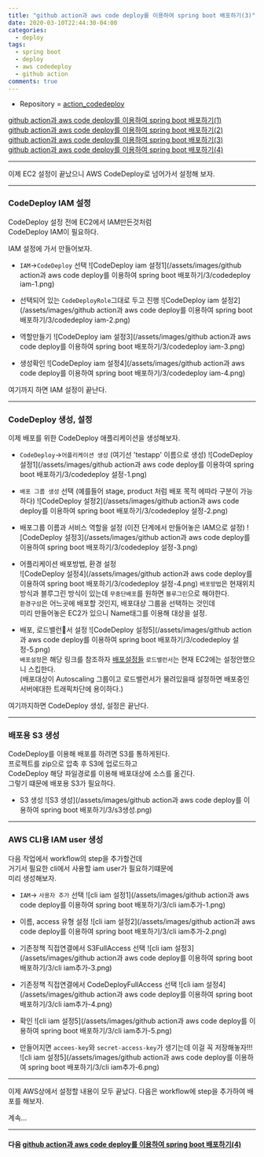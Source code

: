 ```yaml
---
title: "github action과 aws code deploy를 이용하여 spring boot 배포하기(3)"
date: 2020-03-10T22:44:30-04:00
categories:
  - deploy
tags:
  - spring boot
  - deploy
  - aws codedeploy
  - github action
comments: true
---
```


* Repository = [action_codedeploy](https://github.com/isntyet/action_codedeploy)

[github action과 aws code deploy를 이용하여 spring boot 배포하기(1)](/deploy/github-action%EA%B3%BC-aws-code-deploy%EB%A5%BC-%EC%9D%B4%EC%9A%A9%ED%95%98%EC%97%AC-spring-boot-%EB%B0%B0%ED%8F%AC%ED%95%98%EA%B8%B0(1)/)    
[github action과 aws code deploy를 이용하여 spring boot 배포하기(2)](/deploy/github-action%EA%B3%BC-aws-code-deploy%EB%A5%BC-%EC%9D%B4%EC%9A%A9%ED%95%98%EC%97%AC-spring-boot-%EB%B0%B0%ED%8F%AC%ED%95%98%EA%B8%B0(2)/)  
[github action과 aws code deploy를 이용하여 spring boot 배포하기(3)](/deploy/github-action%EA%B3%BC-aws-code-deploy%EB%A5%BC-%EC%9D%B4%EC%9A%A9%ED%95%98%EC%97%AC-spring-boot-%EB%B0%B0%ED%8F%AC%ED%95%98%EA%B8%B0(3)/)  
[github action과 aws code deploy를 이용하여 spring boot 배포하기(4)](/deploy/github-action%EA%B3%BC-aws-code-deploy%EB%A5%BC-%EC%9D%B4%EC%9A%A9%ED%95%98%EC%97%AC-spring-boot-%EB%B0%B0%ED%8F%AC%ED%95%98%EA%B8%B0(4)/)  

-----

이제 EC2 설정이 끝났으니 AWS CodeDeploy로 넘어가서 설정해 보자.

-----

### CodeDeploy IAM 설정  

CodeDeploy 설정 전에 EC2에서 IAM만든것처럼  
CodeDeploy IAM이 필요하다.

IAM 설정에 가서 만들어보자.

  * `IAM`->`CodeDeploy` 선택
   ![CodeDeploy iam 설정1](/assets/images/github action과 aws code deploy를 이용하여 spring boot 배포하기/3/codedeploy iam-1.png)  

  * 선택되어 있는 `CodeDeployRole`그대로 두고 진행
   ![CodeDeploy iam 설정2](/assets/images/github action과 aws code deploy를 이용하여 spring boot 배포하기/3/codedeploy iam-2.png)  

  * 역할만들기
   ![CodeDeploy iam 설정3](/assets/images/github action과 aws code deploy를 이용하여 spring boot 배포하기/3/codedeploy iam-3.png)  

  * 생성확인
   ![CodeDeploy iam 설정4](/assets/images/github action과 aws code deploy를 이용하여 spring boot 배포하기/3/codedeploy iam-4.png)  

여기까지 하면 IAM 설정이 끝난다.

-----

### CodeDeploy 생성, 설정  

이제 배포를 위한 CodeDeploy 애플리케이션을 생성해보자.


* `CodeDeploy`->`어플리케이션 생성` (여기선 'testapp' 이름으로 생성)
 ![CodeDeploy 설정1](/assets/images/github action과 aws code deploy를 이용하여 spring boot 배포하기/3/codedeploy 설정-1.png)  

* `배포 그룹 생성` 선택 (예를들어 stage, product 처럼 배포 목적 에따라 구분이 가능하다)
 ![CodeDeploy 설정2](/assets/images/github action과 aws code deploy를 이용하여 spring boot 배포하기/3/codedeploy 설정-2.png)  

* 배포그룹 이름과 서비스 역할을 설정 (이전 단계에서 만들어놓은 IAM으로 설정)
 ![CodeDeploy 설정3](/assets/images/github action과 aws code deploy를 이용하여 spring boot 배포하기/3/codedeploy 설정-3.png)  

* 어플리케이션 배포방법, 환경 설정  
 ![CodeDeploy 설정4](/assets/images/github action과 aws code deploy를 이용하여 spring boot 배포하기/3/codedeploy 설정-4.png)
`배포방법`은 현재위치방식과 블루그린 방식이 있는데 `무중단배포`를 원하면 `블루그린`으로 해야한다.  
`환경구성`은 어느곳에 배포할 것인지, 배포대상 그룹을 선택하는 것인데  
미리 만들어놓은 EC2가 있으니 Name태그를 이용해 대상을 설정.  

* 배포, 로드밸런서 설정
 ![CodeDeploy 설정5](/assets/images/github action과 aws code deploy를 이용하여 spring boot 배포하기/3/codedeploy 설정-5.png)  
 `배포설정`은 해당 링크를 참조하자 [배포설정들](https://docs.aws.amazon.com/ko_kr/codedeploy/latest/userguide/deployment-configurations.html)
 `로드밸런서`는 현재 EC2에는 설정안했으니 스킵한다.  
 (배포대상이 Autoscaling 그룹이고 로드밸런서가 물려있을때 설정하면
   배포중인 서버에대한 트래픽차단에 용이하다.)  


여기까지하면 CodeDeploy 생성, 설정은 끝난다.

-----

### 배포용 S3 생성  

CodeDeploy를 이용해 배포를 하려면 S3를 통하게된다.  
프로젝트를 zip으로 압축 후 S3에 업로드하고  
CodeDeploy 해당 파일경로를 이용해 배포대상에 소스를 옮긴다.  
그렇기 떄문에 배포용 S3가 필요하다.  

* S3 생성
  ![S3 생성](/assets/images/github action과 aws code deploy를 이용하여 spring boot 배포하기/3/s3생성.png)  


-----

### AWS CLI용 IAM user 생성  

다음 작업에서 workflow의 step을 추가할건데  
거기서 필요한 cli에서 사용할 iam user가 필요하기떄문에  
미리 생성해보자.

* `IAM`-> `사용자 추가` 선택
 ![cli iam 설정1](/assets/images/github action과 aws code deploy를 이용하여 spring boot 배포하기/3/cli iam추가-1.png)  

* 이름, access 유형 설정
 ![cli iam 설정2](/assets/images/github action과 aws code deploy를 이용하여 spring boot 배포하기/3/cli iam추가-2.png)  

* 기존정책 직접연결에서 S3FullAccess 선택
 ![cli iam 설정3](/assets/images/github action과 aws code deploy를 이용하여 spring boot 배포하기/3/cli iam추가-3.png)  

* 기존정책 직접연결에서 CodeDeployFullAccess 선택
 ![cli iam 설정4](/assets/images/github action과 aws code deploy를 이용하여 spring boot 배포하기/3/cli iam추가-4.png)  

* 확인
 ![cli iam 설정5](/assets/images/github action과 aws code deploy를 이용하여 spring boot 배포하기/3/cli iam추가-5.png)  

* 만들어지면 `accees-key`와 `secret-access-key`가 생기는데 이걸 꼭 저장해놓자!!!
 ![cli iam 설정5](/assets/images/github action과 aws code deploy를 이용하여 spring boot 배포하기/3/cli iam추가-6.png)   



-----

이제 AWS상에서 설정할 내용이 모두 끝났다.
다음은 workflow에 step을 추가하여 배포를 해보자.


계속...

-----
#### 다음 [github action과 aws code deploy를 이용하여 spring boot 배포하기(4)](/deploy/github-action%EA%B3%BC-aws-code-deploy%EB%A5%BC-%EC%9D%B4%EC%9A%A9%ED%95%98%EC%97%AC-spring-boot-%EB%B0%B0%ED%8F%AC%ED%95%98%EA%B8%B0(4)/)
